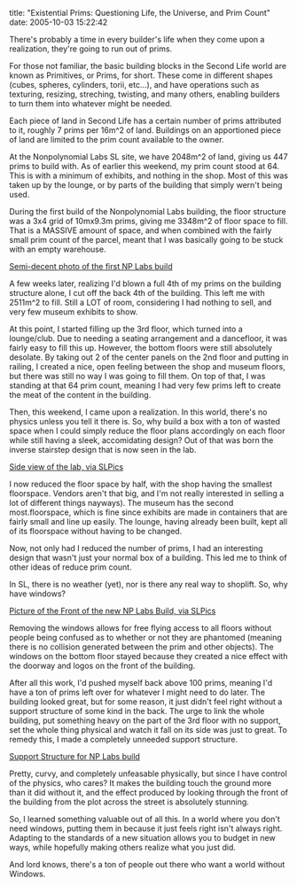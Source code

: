 title: "Existential Prims: Questioning Life, the Universe, and Prim Count"
date: 2005-10-03 15:22:42 

There's probably a time in every builder's life when they come upon a realization, they're going to run out of prims.

For those not familiar, the basic building blocks in the Second Life world are known as Primitives, or Prims, for short. These come in different shapes (cubes, spheres, cylinders, torii, etc...), and have operations such as texturing, resizing, streching, twisting, and many others, enabling builders to turn them into whatever might be needed. 

Each piece of land in Second Life has a certain number of prims attributed to it, roughly 7 prims per 16m^2 of land. Buildings on an apportioned piece of land are limited to the prim count available to the owner.

At the Nonpolynomial Labs SL site, we have 2048m^2 of land, giving us 447 prims to build with. As of earlier this weekend, my prim count stood at 64. This is with a minimum of exhibits, and nothing in the shop. Most of this was taken up by the lounge, or by parts of the building that simply wern't being used.

During the first build of the Nonpolynomial Labs building, the floor structure was a 3x4 grid of 10mx9.3m prims, giving me 3348m^2 of floor space to fill. That is a MASSIVE amount of space, and when combined with the fairly small prim count of the parcel, meant that I was basically going to be stuck with an empty warehouse.

[Semi-decent photo of the first NP Labs build][1]

A few weeks later, realizing I'd blown a full 4th of my prims on the building structure alone, I cut off the back 4th of the building. This left me with 2511m^2 to fill. Still a LOT of room, considering I had nothing to sell, and very few museum exhibits to show.

At this point, I started filling up the 3rd floor, which turned into a lounge/club. Due to needing a seating arrangement and a dancefloor, it was fairly easy to fill this up. However, the bottom floors were still absolutely desolate. By taking out 2 of the center panels on the 2nd floor and putting in railing, I created a nice, open feeling between the shop and museum floors, but there was still no way I was going to fill them. On top of that, I was standing at that 64 prim count, meaning I had very few prims left to create the meat of the content in the building.

Then, this weekend, I came upon a realization. In this world, there's no physics unless you tell it there is. So, why build a box with a ton of wasted space when I could simply reduce the floor plans accordingly on each floor while still having a sleek, accomidating design? Out of that was born the inverse stairstep design that is now seen in the lab.

[Side view of the lab, via SLPics][2]

I now reduced the floor space by half, with the shop having the smallest floorspace. Vendors aren't that big, and I'm not really interested in selling a lot of different things nayways). The museum has the second most.floorspace, which is fine since exhibits are made in containers that are fairly small and line up easily. The lounge, having already been built, kept all of its floorspace without having to be changed.

Now, not only had I reduced the number of prims, I had an interesting design that wasn't just your normal box of a building. This led me to think of other ideas of reduce prim count.

In SL, there is no weather (yet), nor is there any real way to shoplift. So, why have windows? 

[Picture of the Front of the new NP Labs Build, via SLPics][3]

Removing the windows allows for free flying access to all floors without people being confused as to whether or not they are phantomed (meaning there is no collision generated between the prim and other objects). The windows on the bottom floor stayed because they created a nice effect with the doorway and logos on the front of the building.

After all this work, I'd pushed myself back above 100 prims, meaning I'd have a ton of prims left over for whatever I might need to do later. The building looked great, but for some reason, it just didn't feel right without a support structure of some kind in the back. The urge to link the whole building, put something heavy on the part of the 3rd floor with no support, set the whole thing physical and watch it fall on its side was just to great. To remedy this, I made a completely unneeded support structure.

[Support Structure for NP Labs build][4]

Pretty, curvy, and completely unfeasable physically, but since I have control of the physics, who cares? It makes the building touch the ground more than it did without it, and the effect produced by looking through the front of the building from the plot across the street is absolutely stunning.

So, I learned something valuable out of all this. In a world where you don't need windows, putting them in because it just feels right isn't always right. Adapting to the standards of a new situation allows you to budget in new ways, while hopefully making others realize what you just did. 

And lord knows, there's a ton of people out there who want a world without Windows. 

   [1]: https://www.flickr.com/photos/80226255@N00/31773694/
   [2]: http://www.sluniverse.com/pics/pic.aspx?id=32510&sort=PictureID+desc&Search=qdot
   [3]: http://www.sluniverse.com/pics/pic.aspx?id=32508&sort=PictureID+desc&Search=qdot
   [4]: http://www.sluniverse.com/pics/pic.aspx?id=32511&sort=PictureID+desc&Search=qdot

